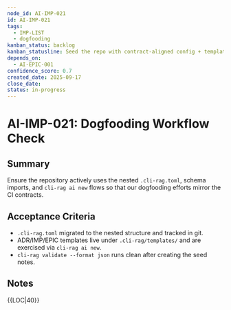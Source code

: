 ```yaml
---
node_id: AI-IMP-021
id: AI-IMP-021
tags:
  - IMP-LIST
  - dogfooding
kanban_status: backlog
kanban_statusline: Seed the repo with contract-aligned config + templates.
depends_on:
  - AI-EPIC-001
confidence_score: 0.7
created_date: 2025-09-17
close_date:
status: in-progress
---
```


# AI-IMP-021: Dogfooding Workflow Check

## Summary
Ensure the repository actively uses the nested `.cli-rag.toml`, schema imports, and `cli-rag ai new` flows so that our dogfooding efforts mirror the CI contracts.

## Acceptance Criteria
- `.cli-rag.toml` migrated to the nested structure and tracked in git.
- ADR/IMP/EPIC templates live under `.cli-rag/templates/` and are exercised via `cli-rag ai new`.
- `cli-rag validate --format json` runs clean after creating the seed notes.

## Notes
{{LOC|40}}
